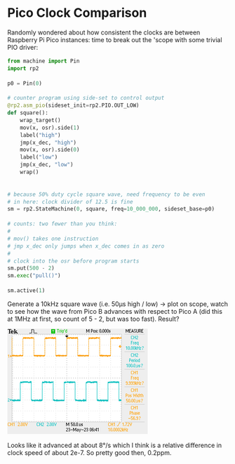 # Pico Clock Comparison

Randomly wondered about how consistent the clocks are between Raspberry Pi Pico instances: time to break out the 'scope with some trivial PIO driver:

```python
from machine import Pin
import rp2

p0 = Pin(0)

# counter program using side-set to control output
@rp2.asm_pio(sideset_init=rp2.PIO.OUT_LOW)
def square():
    wrap_target()
    mov(x, osr).side(1)
    label("high")
    jmp(x_dec, "high")
    mov(x, osr).side(0)
    label("low")
    jmp(x_dec, "low")
    wrap()


# because 50% duty cycle square wave, need frequency to be even
# in here: clock divider of 12.5 is fine
sm = rp2.StateMachine(0, square, freq=10_000_000, sideset_base=p0)

# counts: two fewer than you think:
#
# mov() takes one instruction
# jmp x_dec only jumps when x_dec comes in as zero
#
# clock into the osr before program starts
sm.put(500 - 2)
sm.exec("pull()")

sm.active(1)
```

Generate a 10kHz square wave (i.e. 50µs high / low) -> plot on scope, watch to see how the wave from Pico B advances with respect to Pico A (did this at 1MHz at first, so count of 5 - 2, but was too fast). Result?

![Oscilloscope trace](./F0055TEK.png)

Looks like it advanced at about 8°/s which I think is a relative difference in clock speed of about 2e-7. So pretty good then, 0.2ppm.
